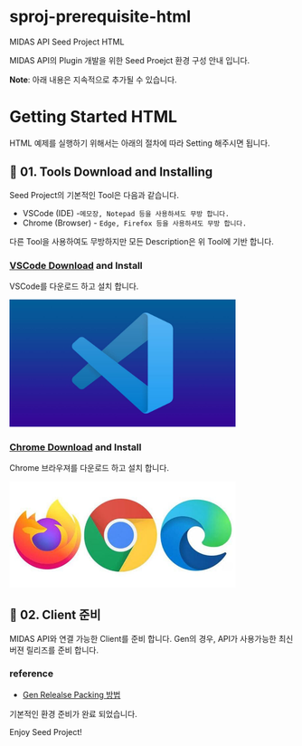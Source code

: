 # sproj-prerequisite-html
MIDAS API Seed Project HTML

MIDAS API의 Plugin 개발을 위한 Seed Proejct 환경 구성 안내 입니다.

<b>Note</b>: 아래 내용은 지속적으로 추가될 수 있습니다.

# Getting Started HTML
HTML 예제를 실행하기 위해서는 아래의 절차에 따라 Setting 해주시면 됩니다.

## :hammer: 01. Tools Download and Installing
Seed Project의 기본적인 Tool은 다음과 같습니다.
- VSCode (IDE) -`메모장, Notepad 등을 사용하셔도 무방 합니다.`
- Chrome (Browser) - `Edge, Firefox 등을 사용하셔도 무방 합니다.`

다른 Tool을 사용하여도 무방하지만 모든 Description은 위 Tool에 기반 합니다.
  
### <a href="https://code.visualstudio.com/">VSCode Download</a> and Install

VSCode를 다운로드 하고 설치 합니다.

<img src="./img/vscode.jpg" width="400px" />

### <a href="https://www.google.co.kr/intl/ko/chrome/">Chrome Download</a> and Install

Chrome 브라우져를 다운로드 하고 설치 합니다.

<img src="./img/browser.jpg" width="400px" />

## :gun: 02. Client 준비
MIDAS API와 연결 가능한 Client를 준비 합니다.
Gen의 경우, API가 사용가능한 최신 버젼 릴리즈를 준비 합니다.

### reference
- <a href="https://midasitdev.atlassian.net/wiki/spaces/AD/pages/2874999417/Gen+Release+Packing">Gen Relealse Packing 방법</a>


기본적인 환경 준비가 완료 되었습니다.

Enjoy Seed Project!
